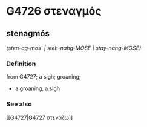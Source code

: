# G4726 στεναγμός

## stenagmós

_(sten-ag-mos' | steh-nahg-MOSE | stay-nahg-MOSE)_

### Definition

from G4727; a sigh; groaning; 

- a groaning, a sigh

### See also

[[G4727|G4727 στενάζω]]

